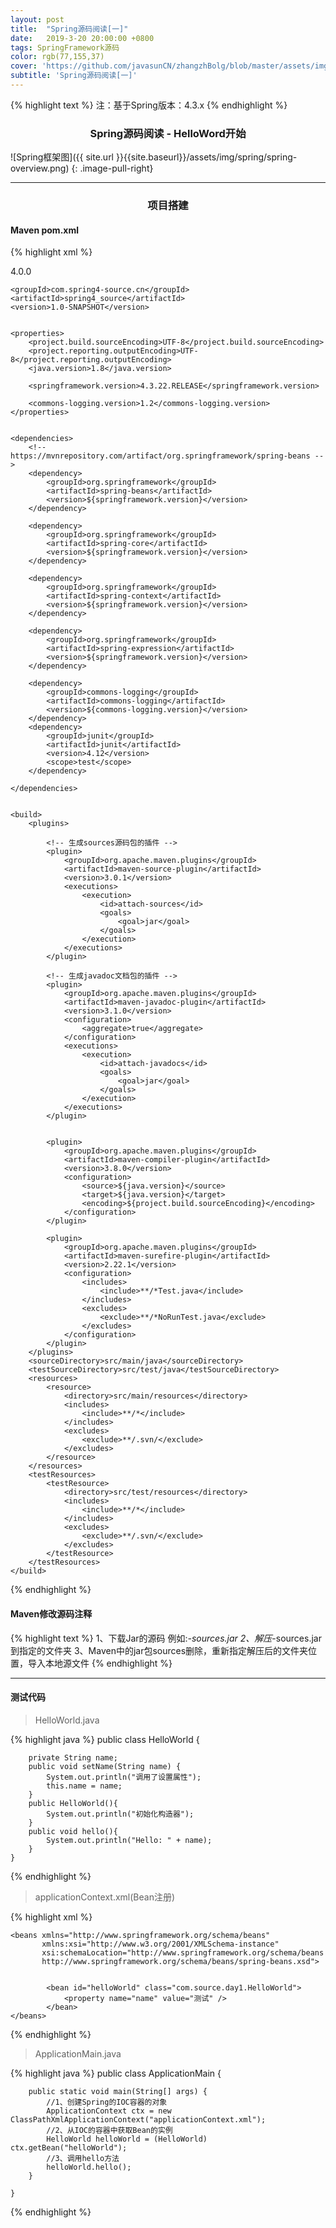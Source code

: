 ```yaml
---
layout: post
title:  "Spring源码阅读[一]"
date:   2019-3-20 20:00:00 +0800
tags: SpringFramework源码
color: rgb(77,155,37)
cover: 'https://github.com/javasunCN/zhangzhBolg/blob/master/assets/img/spring/spring.jpg?raw=true'
subtitle: 'Spring源码阅读[一]'
---
```


{% highlight text %}
    注：基于Spring版本：4.3.x
{% endhighlight %} 


<center><b><h3>Spring源码阅读 - HelloWord开始</h3></b></center>

![Spring框架图]({{ site.url }}{{site.baseurl}}/assets/img/spring/spring-overview.png)
{: .image-pull-right}

------------------------

<center><b><h3>项目搭建</h3></b></center>

#### Maven pom.xml
{% highlight xml %}

<?xml version="1.0" encoding="UTF-8"?>
<project xmlns="http://maven.apache.org/POM/4.0.0"
         xmlns:xsi="http://www.w3.org/2001/XMLSchema-instance"
         xsi:schemaLocation="http://maven.apache.org/POM/4.0.0 http://maven.apache.org/xsd/maven-4.0.0.xsd">
    <modelVersion>4.0.0</modelVersion>

    <groupId>com.spring4-source.cn</groupId>
    <artifactId>spring4_source</artifactId>
    <version>1.0-SNAPSHOT</version>


    <properties>
        <project.build.sourceEncoding>UTF-8</project.build.sourceEncoding>
        <project.reporting.outputEncoding>UTF-8</project.reporting.outputEncoding>
        <java.version>1.8</java.version>

        <springframework.version>4.3.22.RELEASE</springframework.version>

        <commons-logging.version>1.2</commons-logging.version>
    </properties>


    <dependencies>
        <!-- https://mvnrepository.com/artifact/org.springframework/spring-beans -->
        <dependency>
            <groupId>org.springframework</groupId>
            <artifactId>spring-beans</artifactId>
            <version>${springframework.version}</version>
        </dependency>

        <dependency>
            <groupId>org.springframework</groupId>
            <artifactId>spring-core</artifactId>
            <version>${springframework.version}</version>
        </dependency>

        <dependency>
            <groupId>org.springframework</groupId>
            <artifactId>spring-context</artifactId>
            <version>${springframework.version}</version>
        </dependency>

        <dependency>
            <groupId>org.springframework</groupId>
            <artifactId>spring-expression</artifactId>
            <version>${springframework.version}</version>
        </dependency>

        <dependency>
            <groupId>commons-logging</groupId>
            <artifactId>commons-logging</artifactId>
            <version>${commons-logging.version}</version>
        </dependency>
        <dependency>
            <groupId>junit</groupId>
            <artifactId>junit</artifactId>
            <version>4.12</version>
            <scope>test</scope>
        </dependency>

    </dependencies>


    <build>
        <plugins>

            <!-- 生成sources源码包的插件 -->
            <plugin>
                <groupId>org.apache.maven.plugins</groupId>
                <artifactId>maven-source-plugin</artifactId>
                <version>3.0.1</version>
                <executions>
                    <execution>
                        <id>attach-sources</id>
                        <goals>
                            <goal>jar</goal>
                        </goals>
                    </execution>
                </executions>
            </plugin>

            <!-- 生成javadoc文档包的插件 -->
            <plugin>
                <groupId>org.apache.maven.plugins</groupId>
                <artifactId>maven-javadoc-plugin</artifactId>
                <version>3.1.0</version>
                <configuration>
                    <aggregate>true</aggregate>
                </configuration>
                <executions>
                    <execution>
                        <id>attach-javadocs</id>
                        <goals>
                            <goal>jar</goal>
                        </goals>
                    </execution>
                </executions>
            </plugin>


            <plugin>
                <groupId>org.apache.maven.plugins</groupId>
                <artifactId>maven-compiler-plugin</artifactId>
                <version>3.8.0</version>
                <configuration>
                    <source>${java.version}</source>
                    <target>${java.version}</target>
                    <encoding>${project.build.sourceEncoding}</encoding>
                </configuration>
            </plugin>

            <plugin>
                <groupId>org.apache.maven.plugins</groupId>
                <artifactId>maven-surefire-plugin</artifactId>
                <version>2.22.1</version>
                <configuration>
                    <includes>
                        <include>**/*Test.java</include>
                    </includes>
                    <excludes>
                        <exclude>**/*NoRunTest.java</exclude>
                    </excludes>
                </configuration>
            </plugin>
        </plugins>
        <sourceDirectory>src/main/java</sourceDirectory>
        <testSourceDirectory>src/test/java</testSourceDirectory>
        <resources>
            <resource>
                <directory>src/main/resources</directory>
                <includes>
                    <include>**/*</include>
                </includes>
                <excludes>
                    <exclude>**/.svn/</exclude>
                </excludes>
            </resource>
        </resources>
        <testResources>
            <testResource>
                <directory>src/test/resources</directory>
                <includes>
                    <include>**/*</include>
                </includes>
                <excludes>
                    <exclude>**/.svn/</exclude>
                </excludes>
            </testResource>
        </testResources>
    </build>



</project>

{% endhighlight %} 
    
#### Maven修改源码注释
{% highlight text %}
    1、下载Jar的源码 例如:*-sources.jar
    2、解压*-sources.jar到指定的文件夹
    3、Maven中的jar包sources删除，重新指定解压后的文件夹位置，导入本地源文件
{% endhighlight %} 

---------------------------------------

#### 测试代码

> HelloWorld.java

{% highlight java %}
    public class HelloWorld {
    
        private String name;
        public void setName(String name) {
            System.out.println("调用了设置属性");
            this.name = name;
        }
        public HelloWorld(){
            System.out.println("初始化构造器");
        }
        public void hello(){
            System.out.println("Hello: " + name);
        }
    }
{% endhighlight %} 

> applicationContext.xml(Bean注册)

{% highlight xml %}
    <?xml version="1.0" encoding="UTF-8"?>
    
    <beans xmlns="http://www.springframework.org/schema/beans"
           xmlns:xsi="http://www.w3.org/2001/XMLSchema-instance"
           xsi:schemaLocation="http://www.springframework.org/schema/beans
           http://www.springframework.org/schema/beans/spring-beans.xsd">
    
    
            <bean id="helloWorld" class="com.source.day1.HelloWorld">
                <property name="name" value="测试" />
            </bean>
    </beans>
{% endhighlight %} 

> ApplicationMain.java

{% highlight java %}
    public class ApplicationMain {
    
        public static void main(String[] args) {
            //1、创建Spring的IOC容器的对象
            ApplicationContext ctx = new ClassPathXmlApplicationContext("applicationContext.xml");
            //2、从IOC的容器中获取Bean的实例
            HelloWorld helloWorld = (HelloWorld) ctx.getBean("helloWorld");
            //3、调用hello方法
            helloWorld.hello();
        }
    
    }
{% endhighlight %} 






